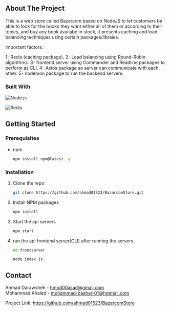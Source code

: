 






<!-- ABOUT THE PROJECT -->
## About The Project



This is a web store called Bazarcom based on NodeJS to let customers be able to look for the books they want either all of them or according to their topics, and buy any book availabe in stock, it presents caching and load balancing techniques using certain packages/libraies. 

Important factors :

  1- Redis (caching package).
  2- Load balancing using Round-Robin algorithms.
  3- frontend server using Commander and Readline packages to perform as CLI.
  4- Axios package so server can communicate with each other.
  5- nodemon package to run the backend servers.
  




### Built With



![Node.js](https://cdn.iconscout.com/icon/free/png-512/free-nodejs-226032.png?f=webp&w=256)
<i class="fa-brands fa-node-js"></i>

![Redis](https://www.loginradius.com/blog/static/4eda1ce5a0f541d97fdf27cd88bf2a49/03979/index.png)
  




<!-- GETTING STARTED -->
## Getting Started



### Prerequisites

* npm
  ```sh
  npm install npm@latest -g
  ```

### Installation



1. Clone the repo
   ```sh
   git clone https://github.com/ahmad01523/BazarcomStore.git
   ```
2. Install NPM packages
   ```sh
   npm install
   ```
3. Start the api servers
   ```sh
   npm start 
   ```

4. run the api frontend server(CLI) after running the servers.
   ```sh
   cd frontserver 
   ```
    ```sh
   node index.js
   ```     





## Contact

Ahmad Darawsheh  - hmod00asad@gmail.com <br>
Mohammad Khaled  - mohammad-bashar-01@hotmail.com <br>

Project Link: https://github.com/ahmad01523/BazarcomStore










